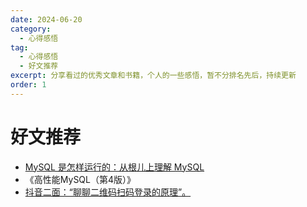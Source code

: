 ```yaml
---
date: 2024-06-20
category:
  - 心得感悟
tag:
  - 心得感悟
  - 好文推荐
excerpt: 分享看过的优秀文章和书籍，个人的一些感悟，暂不分排名先后，持续更新
order: 1
---
```


# 好文推荐

- [MySQL 是怎样运行的：从根儿上理解 MySQL](https://juejin.cn/book/6844733769996304392)
- 《高性能MySQL（第4版）》
- [抖音二面：“聊聊二维码扫码登录的原理”。](https://mp.weixin.qq.com/s/u0BoYgWb5bTnhh1x6dlnig)

